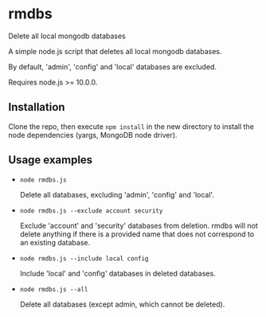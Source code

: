 # rmdbs
Delete all local mongodb databases

A simple node.js script that deletes all local mongodb databases.

By default, 'admin', 'config' and 'local' databases are excluded.

Requires node.js >= 10.0.0.

## Installation
Clone the repo, then execute `npm install` in the new directory to install the node dependencies (yargs, MongoDB node driver).

## Usage examples
* `node rmdbs.js`

  Delete all databases, excluding 'admin', 'config' and 'local'.

* `node rmdbs.js --exclude account security`

  Exclude 'account' and 'security' databases from deletion. rmdbs will not delete anything if there is a provided name that does not correspond to an existing database.

* `node rmdbs.js --include local config`

  Include 'local' and 'config' databases in deleted databases.

* `node rmdbs.js --all`

  Delete all databases (except admin, which cannot be deleted).
